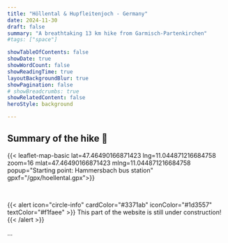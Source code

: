 ```yaml
---
title: "Höllental & Hupfleitenjoch - Germany"
date: 2024-11-30
draft: false
summary: "A breathtaking 13 km hike from Garmisch-Partenkirchen"
#tags: ["space"]

showTableOfContents: false
showDate: true
showWordCount: false
showReadingTime: true
layoutBackgroundBlur: true
showPagination: false
# showBreadcrumbs: true
showRelatedContent: false
heroStyle: background

---
```

<!-- {{< figure
    src="featured.jpg"
    alt="A photo of the German Alps"
    nozoom=true
    >}} -->

## Summary of the hike 🗻

<!-- <iframe src="https://www.komoot.com/tour/102593031/embed?share_token=at8LSIDDb1FtYUiWLeuNzrgaZkuBe7AanUGN35pHMRu9UkNfeL" width="100%" height="500" frameborder="0" scrolling="no"></iframe> -->

{{< leaflet-map-basic lat=47.46490166871423 lng=11.044871216684758 zoom=16 mlat=47.46490166871423 mlng=11.044871216684758 popup="Starting point: Hammersbach bus station" gpxf="/gpx/hoellental.gpx">}} 

<br>



{{< alert icon="circle-info" cardColor="#3371ab" iconColor="#1d3557" textColor="#f1faee" >}}
This part of the website is still under construction!
{{< /alert >}}


...
